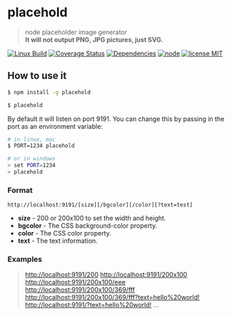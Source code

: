# placehold

> node placeholder image generator  
> **It will not output PNG, JPG pictures, just SVG.**

[![Linux Build][travis-image]][travis-url]
[![Coverage Status][coveralls-image]][coveralls-url]
[![Dependencies][dependencies-image]][dependencies-url]
[![node][node-image]][node-url]
[![license MIT][license-image]][license-url]


## How to use it

``` sh
$ npm install -g placehold
```

``` sh
$ placehold
```

By default it will listen on port 9191. You can change this by passing in the port as an environment variable:

``` sh
# in linux, mac
$ PORT=1234 placehold

# or in windows
> set PORT=1234
> placehold
```


### Format

```
http://localhost:9191/[size][/bgcolor][/color][?text=test]
```

* **size** - 200 or 200x100 to set the width and height.
* **bgcolor** - The CSS background-color property.
* **color** - The CSS color property.
* **text** - The text information.


### Examples

> <http://localhost:9191/200>
> <http://localhost:9191/200x100>
> <http://localhost:9191/200x100/eee>
> <http://localhost:9191/200x100/369/fff>
> <http://localhost:9191/200x100/369/fff?text=hello%20world!>
> <http://localhost:9191/?text=hello%20world!>
> ...




[travis-url]: https://travis-ci.org/52cik/placehold
[travis-image]: https://img.shields.io/travis/52cik/placehold/master.svg?label=linux

[coveralls-url]: https://coveralls.io/github/52cik/placehold?branch=master
[coveralls-image]: https://coveralls.io/repos/52cik/placehold/badge.svg?branch=master&service=github

[license-url]: https://opensource.org/licenses/MIT
[license-image]: https://img.shields.io/badge/license-MIT-blue.svg

[dependencies-url]: https://david-dm.org/52cik/placehold
[dependencies-image]: https://img.shields.io/david/52cik/placehold.svg?style=flat

[node-url]: https://nodejs.org
[node-image]: https://img.shields.io/badge/node-%3E%3D%200.10.0-brightgreen.svg
